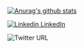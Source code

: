 [![Anurag's github stats](https://github-readme-stats.vercel.app/api?username=staggerlee011)](https://github.com/staggerlee011/github-readme-stats)

[![Linkedin](https://i.stack.imgur.com/gVE0j.png) LinkedIn](https://www.linkedin.com/in/stephenjohnbennett/)

![Twitter URL](https://img.shields.io/twitter/url?style=social&url=https%3A%2F%2Ftwitter.com%2Fstaggerlee011)

<!--
**Staggerlee011/Staggerlee011** is a ✨ _special_ ✨ repository because its `README.md` (this file) appears on your GitHub profile.

Here are some ideas to get you started:

- 🔭 I’m currently working on ...
- 🌱 I’m currently learning ...
- 👯 I’m looking to collaborate on ...
- 🤔 I’m looking for help with ...
- 💬 Ask me about ...
- 📫 How to reach me: ...
- 😄 Pronouns: ...
- ⚡ Fun fact: ...
-->
